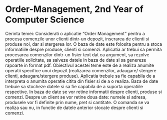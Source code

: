 # Order-Management, 2nd Year of Computer Science
Cerinta temei: Considerati o aplicatie “Order Management” pentru a procesa comenzile unor clienti dintr-un depozit, inserarea de clienti si produse noi, dar si stergerea lor. O baza de date este folosita pentru a stoca informatiile despre produse, clienti si comenzi. Aplicatia ar trebui sa permita procesarea comenzilor dintr-un fisier text dat ca argument, sa rezolve operatiile solicitate, sa salveze datele in baza de date si sa genereze rapoarte in format pdf.
Obiectivul acestei teme este de a realiza anumite operatii specifice unui depozit (realizarea comenzilor, adaugare/ stergere clienti, adaugare/stergere produse). 
Aplicatia trebuie sa fie capabila de a interpreta o anumita operatie citita din fisier si de a o realiza. Baza de date trebuie sa stocheze datele si sa fie capabila de a suporta operatiile respective. In baza de date se vor retine informatii despre clienti, produse si comenzi. Despre un client se vor retine doua date: numele si adresa, produsele vor fi definite prin nume, pret si cantitate. O comanda se va realiza sau nu, in functie de datele anterior stocate despre clienti si comenzi.
